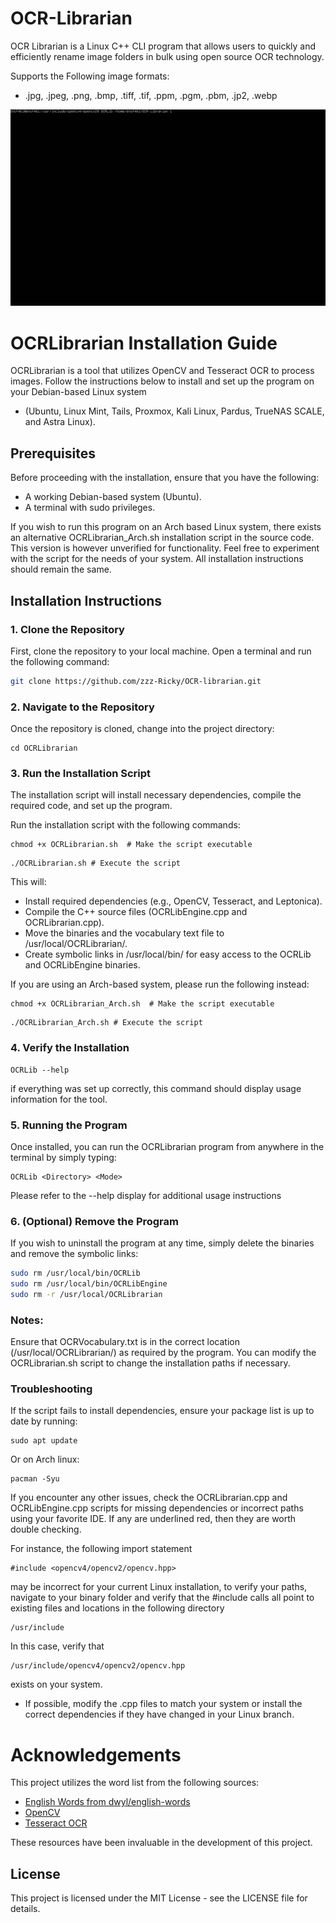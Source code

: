 # OCR-Librarian
OCR Librarian is a Linux C++ CLI program that allows users to quickly and efficiently rename image folders in bulk using open source OCR technology. 

Supports the Following image formats:
* .jpg, .jpeg, .png, .bmp, .tiff, .tif, .ppm, .pgm, .pbm, .jp2, .webp

![alt text](https://github.com/zzz-Ricky/OCR-librarian/blob/main/images/OCRLibDemo.gif?raw=true)


# OCRLibrarian Installation Guide

OCRLibrarian is a tool that utilizes OpenCV and Tesseract OCR to process images. Follow the instructions below to install and set up the program on your Debian-based Linux system 
* (Ubuntu, Linux Mint, Tails, Proxmox, Kali Linux, Pardus, TrueNAS SCALE, and Astra Linux).

## Prerequisites

Before proceeding with the installation, ensure that you have the following:

- A working Debian-based system (Ubuntu).
- A terminal with sudo privileges.

If you wish to run this program on an Arch based Linux system, there exists an alternative OCRLibrarian_Arch.sh installation script in the source code. This version is however unverified for functionality. Feel free to experiment with the script for the needs of your system. All installation instructions should remain the same.

## Installation Instructions

### 1. Clone the Repository

First, clone the repository to your local machine. Open a terminal and run the following command:

```bash
git clone https://github.com/zzz-Ricky/OCR-librarian.git
```

### 2. Navigate to the Repository
Once the repository is cloned, change into the project directory:
```
cd OCRLibrarian
```
### 3. Run the Installation Script
The installation script will install necessary dependencies, compile the required code, and set up the program.

Run the installation script with the following commands:
```
chmod +x OCRLibrarian.sh  # Make the script executable
```
```
./OCRLibrarian.sh # Execute the script
```
This will:

* Install required dependencies (e.g., OpenCV, Tesseract, and Leptonica).
* Compile the C++ source files (OCRLibEngine.cpp and OCRLibrarian.cpp).
* Move the binaries and the vocabulary text file to /usr/local/OCRLibrarian/.
* Create symbolic links in /usr/local/bin/ for easy access to the OCRLib and OCRLibEngine binaries.

If you are using an Arch-based system, please run the following instead:
```
chmod +x OCRLibrarian_Arch.sh  # Make the script executable
```
```
./OCRLibrarian_Arch.sh # Execute the script
```
### 4. Verify the Installation
```
OCRLib --help
```
if everything was set up correctly, this command should display usage information for the tool.

### 5. Running the Program
Once installed, you can run the OCRLibrarian program from anywhere in the terminal by simply typing:
```
OCRLib <Directory> <Mode>
```
Please refer to the --help display for additional usage instructions

### 6. (Optional) Remove the Program

If you wish to uninstall the program at any time, simply delete the binaries and remove the symbolic links:
```bash
sudo rm /usr/local/bin/OCRLib
sudo rm /usr/local/bin/OCRLibEngine
sudo rm -r /usr/local/OCRLibrarian
```
### Notes:
Ensure that OCRVocabulary.txt is in the correct location (/usr/local/OCRLibrarian/) as required by the program.
You can modify the OCRLibrarian.sh script to change the installation paths if necessary.

### Troubleshooting

If the script fails to install dependencies, ensure your package list is up to date by running:
```
sudo apt update
```
Or on Arch linux:
```
pacman -Syu
```
If you encounter any other issues, check the OCRLibrarian.cpp and OCRLibEngine.cpp scripts for missing dependencies or incorrect paths using your favorite IDE. If any are underlined red, then they are worth double checking.

For instance, the following import statement
```
#include <opencv4/opencv2/opencv.hpp>
```
may be incorrect for your current Linux installation, to verify your paths, navigate to your binary folder and verify that the #include calls all point to existing files and locations in the following directory
```
/usr/include
```
In this case, verify that
```
/usr/include/opencv4/opencv2/opencv.hpp
```
exists on your system.
* If possible, modify the .cpp files to match your system or install the correct dependencies if they have changed in your Linux branch.

# Acknowledgements

This project utilizes the word list from the following sources:

- [English Words from dwyl/english-words](https://github.com/dwyl/english-words)
- [OpenCV](https://github.com/opencv/opencv)
- [Tesseract OCR](https://github.com/tesseract-ocr/tesseract)

These resources have been invaluable in the development of this project.

## License

This project is licensed under the MIT License - see the LICENSE file for details.
